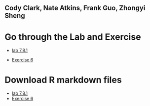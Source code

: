 ## Cody Clark, Nate Atkins, Frank Guo, Zhongyi Sheng
# Go through the Lab and Exercise

- [lab 7.8.1](https://sammyzysheng.github.io/MSBA-TEAM3-ML2-TP1/Lab7.8.1/) 

- [Exercise 6](https://sammyzysheng.github.io/MSBA-TEAM3-ML2-TP1/Exercise6/) 

# Download R markdown files
- [lab 7.8.1](https://sammyzysheng.github.io/MSBA-TEAM3-ML2-TP1/lab7.8.1/7.8.1Lab.Rmd) 
- [Exercise 6](https://sammyzysheng.github.io/MSBA-TEAM3-ML2-TP1/Exercise6/Exercise6.Rmd)




